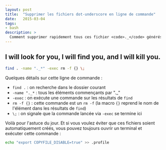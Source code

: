 ```yaml
---
layout: post
title:  "Supprimer les fichiers dot-underscore en ligne de commande"
date:   2015-03-04
tags:
- bash
description: >
  Comment supprimer rapidement tous ces fichier <code>._</code> générés par Mac OS X ?
---
```


## I will look for you, I will find you, and I will kill you.

```sh
find . -name "._*" -exec rm -f {} \;
```

Quelques détails sur cette ligne de commande :

- `find .` : on recherche dans le dossier courant
- `-name "._*` : tous les éléments commençants par "._"
- `-exec` : on exécute une commande sur les résultats de `find`
- `rm -f {}` : cette commande est un `rm -f` (la macro `{}` reprend le nom de l'élément dans les résultats de `find`)
- `\;` : on signale que la commande lancée via `-exec` se termine ici

Voilà pour l'astuce du jour. Et si vous voulez éviter que ces fichiers soient automatiquement créés, vous pouvez toujours ouvrir un terminal et exécuter cette commande :

```sh
echo "export COPYFILE_DISABLE=true" >> .profile
```
